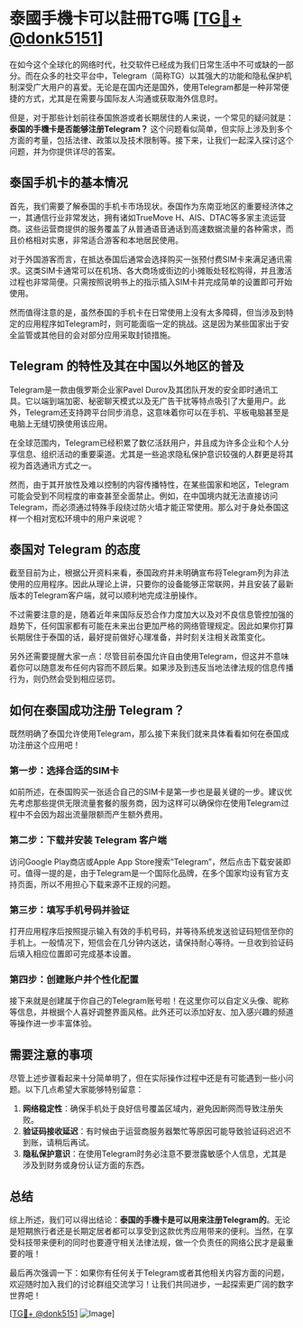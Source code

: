 # 泰國手機卡可以註冊TG嗎 [[TG💪+ @donk5151](https://t.me/s/donk5151)]

在如今这个全球化的网络时代，社交软件已经成为我们日常生活中不可或缺的一部分。而在众多的社交平台中，Telegram（简称TG）以其强大的功能和隐私保护机制深受广大用户的喜爱。无论是在国内还是国外，使用Telegram都是一种非常便捷的方式，尤其是在需要与国际友人沟通或获取海外信息时。

但是，对于那些计划前往泰国旅游或者长期居住的人来说，一个常见的疑问就是：**泰国的手機卡是否能够注册Telegram？** 这个问题看似简单，但实际上涉及到多个方面的考量，包括法律、政策以及技术限制等。接下来，让我们一起深入探讨这个问题，并为你提供详尽的答案。

## 泰国手机卡的基本情况

首先，我们需要了解泰国的手机卡市场现状。泰国作为东南亚地区的重要经济体之一，其通信行业非常发达，拥有诸如TrueMove H、AIS、DTAC等多家主流运营商。这些运营商提供的服务覆盖了从普通语音通话到高速数据流量的各种需求，而且价格相对实惠，非常适合游客和本地居民使用。

对于外国游客而言，在抵达泰国后通常会选择购买一张预付费SIM卡来满足通讯需求。这类SIM卡通常可以在机场、各大商场或街边的小摊贩处轻松购得，并且激活过程也非常简便。只需按照说明书上的指示插入SIM卡并完成简单的设置即可开始使用。

然而值得注意的是，虽然泰国的手机卡在日常使用上没有太多障碍，但当涉及到特定的应用程序如Telegram时，则可能面临一定的挑战。这是因为某些国家出于安全监管或其他目的会对部分应用采取封锁措施。

## Telegram 的特性及其在中国以外地区的普及

Telegram是一款由俄罗斯企业家Pavel Durov及其团队开发的安全即时通讯工具。它以端到端加密、秘密聊天模式以及无广告干扰等特点吸引了大量用户。此外，Telegram还支持跨平台同步消息，这意味着你可以在手机、平板电脑甚至是电脑上无缝切换使用该应用。

在全球范围内，Telegram已经积累了数亿活跃用户，并且成为许多企业和个人分享信息、组织活动的重要渠道。尤其是一些追求隐私保护意识较强的人群更是将其视为首选通讯方式之一。

然而，由于其开放性及难以控制的内容传播特性，在某些国家和地区，Telegram可能会受到不同程度的审查甚至全面禁止。例如，在中国境内就无法直接访问Telegram，而必须通过特殊手段绕过防火墙才能正常使用。那么对于身处泰国这样一个相对宽松环境中的用户来说呢？

## 泰国对 Telegram 的态度

截至目前为止，根据公开资料来看，泰国政府并未明确宣布将Telegram列为非法使用的应用程序。因此从理论上讲，只要你的设备能够正常联网，并且安装了最新版本的Telegram客户端，就可以顺利地完成注册操作。

不过需要注意的是，随着近年来国际反恐合作力度加大以及对不良信息管控加强的趋势下，任何国家都有可能在未来出台更加严格的网络管理规定。因此如果你打算长期居住于泰国的话，最好提前做好心理准备，并时刻关注相关政策变化。

另外还需要提醒大家一点：尽管目前泰国允许自由使用Telegram，但这并不意味着你可以随意发布任何内容而不顾后果。如果涉及到违反当地法律法规的信息传播行为，则仍然会受到相应惩罚。

## 如何在泰国成功注册 Telegram？

既然明确了泰国允许使用Telegram，那么接下来我们就来具体看看如何在泰国成功注册这个应用吧！

### 第一步：选择合适的SIM卡

如前所述，在泰国购买一张适合自己的SIM卡是第一步也是最关键的一步。建议优先考虑那些提供无限流量套餐的服务商，因为这样可以确保你在使用Telegram过程中不会因为超出流量限额而产生额外费用。

### 第二步：下载并安装 Telegram 客户端

访问Google Play商店或Apple App Store搜索“Telegram”，然后点击下载安装即可。值得一提的是，由于Telegram是一个国际化品牌，在多个国家均设有官方支持页面，所以不用担心下载来源不正规的问题。

### 第三步：填写手机号码并验证

打开应用程序后按照提示输入有效的手机号码，并等待系统发送验证码短信至你的手机上。一般情况下，短信会在几分钟内送达，请保持耐心等待。一旦收到验证码后填入相应位置即可完成基本设置。

### 第四步：创建账户并个性化配置

接下来就是创建属于你自己的Telegram账号啦！在这里你可以自定义头像、昵称等信息，并根据个人喜好调整界面风格。此外还可以添加好友、加入感兴趣的频道等操作进一步丰富体验。

## 需要注意的事项

尽管上述步骤看起来十分简单明了，但在实际操作过程中还是有可能遇到一些小问题。以下几点希望大家能够特别留意：

1. **网络稳定性**：确保手机处于良好信号覆盖区域内，避免因断网而导致注册失败。
2. **验证码接收延迟**：有时候由于运营商服务器繁忙等原因可能导致验证码迟迟不到账，请稍后再试。
3. **隐私保护意识**：在使用Telegram时务必注意不要泄露敏感个人信息，尤其是涉及到财务或身份认证方面的东西。

## 总结

综上所述，我们可以得出结论：**泰国的手機卡是可以用来注册Telegram的**。无论是短期旅行者还是长期定居者都可以享受到这款优秀应用带来的便利。当然，在享受科技带来便利的同时也要遵守相关法律法规，做一个负责任的网络公民才是最重要的哦！

最后再次强调一下：如果你有任何关于Telegram或者其他相关内容方面的问题，欢迎随时加入我们的讨论群组交流学习！让我们共同进步，一起探索更广阔的数字世界吧！

[[TG💪+ @donk5151](https://t.me/s/donk5151) ![Image](https://i.postimg.cc/rwNCRYN7/Snipaste-2025-04-30-17-27-05.png)]